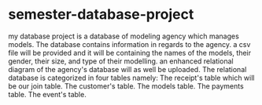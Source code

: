 # semester-database-project
 my database project is a database of modeling agency which manages models. The database contains information in regards to the agency.
 a csv file will be provided and it will be containing the names of the models, their gender, their size, and type of their modelling.
 an enhanced relational diagram of the agency's database will as well be uploaded.
 The relational database is categorized in four tables namely:
 The receipt's table which will be our join table.
 The customer's table.
 The models table.
 The payments table.
 The event's table.
 
